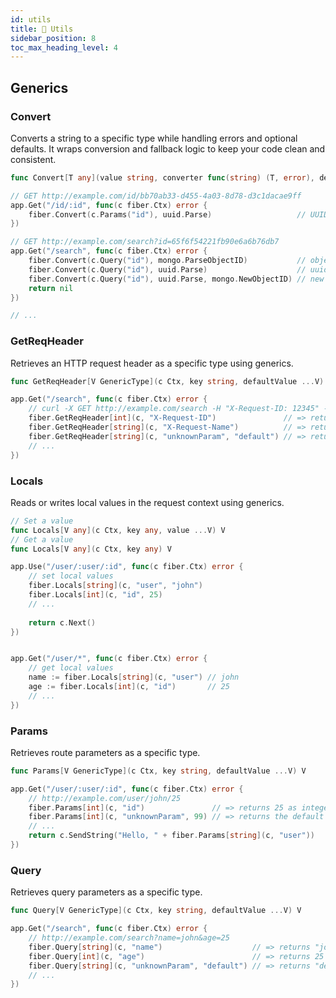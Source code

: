 ```yaml
---
id: utils
title: 🧰 Utils
sidebar_position: 8
toc_max_heading_level: 4
---
```


## Generics

### Convert

Converts a string to a specific type while handling errors and optional defaults.
It wraps conversion and fallback logic to keep your code clean and consistent.

```go title="Signature"
func Convert[T any](value string, converter func(string) (T, error), defaultValue ...T) (T, error)
```

```go title="Example"
// GET http://example.com/id/bb70ab33-d455-4a03-8d78-d3c1dacae9ff
app.Get("/id/:id", func(c fiber.Ctx) error {
    fiber.Convert(c.Params("id"), uuid.Parse)                   // UUID(bb70ab33-d455-4a03-8d78-d3c1dacae9ff), nil
})

// GET http://example.com/search?id=65f6f54221fb90e6a6b76db7
app.Get("/search", func(c fiber.Ctx) error {
    fiber.Convert(c.Query("id"), mongo.ParseObjectID)           // objectid(65f6f54221fb90e6a6b76db7), nil
    fiber.Convert(c.Query("id"), uuid.Parse)                    // uuid.Nil, error(cannot parse given uuid)
    fiber.Convert(c.Query("id"), uuid.Parse, mongo.NewObjectID) // new object id generated and return nil as error.
    return nil
})

// ...
```

### GetReqHeader

Retrieves an HTTP request header as a specific type using generics.

```go title="Signature"
func GetReqHeader[V GenericType](c Ctx, key string, defaultValue ...V) V
```

```go title="Example"
app.Get("/search", func(c fiber.Ctx) error {
    // curl -X GET http://example.com/search -H "X-Request-ID: 12345" -H "X-Request-Name: John"
    fiber.GetReqHeader[int](c, "X-Request-ID")               // => returns 12345 as integer.
    fiber.GetReqHeader[string](c, "X-Request-Name")          // => returns "John" as string.
    fiber.GetReqHeader[string](c, "unknownParam", "default") // => returns "default" as string.
    // ...
})
```

### Locals

Reads or writes local values in the request context using generics.

```go title="Signature"
// Set a value
func Locals[V any](c Ctx, key any, value ...V) V
// Get a value
func Locals[V any](c Ctx, key any) V
```

```go title="Example"
app.Use("/user/:user/:id", func(c fiber.Ctx) error {
    // set local values
    fiber.Locals[string](c, "user", "john")
    fiber.Locals[int](c, "id", 25)
    // ...
    
    return c.Next()
})


app.Get("/user/*", func(c fiber.Ctx) error {
    // get local values
    name := fiber.Locals[string](c, "user") // john
    age := fiber.Locals[int](c, "id")       // 25
    // ...
})
```

### Params

Retrieves route parameters as a specific type.

```go title="Signature"
func Params[V GenericType](c Ctx, key string, defaultValue ...V) V
```

```go title="Example"
app.Get("/user/:user/:id", func(c fiber.Ctx) error {
    // http://example.com/user/john/25
    fiber.Params[int](c, "id")               // => returns 25 as integer.
    fiber.Params[int](c, "unknownParam", 99) // => returns the default 99 as integer.
    // ...
    return c.SendString("Hello, " + fiber.Params[string](c, "user"))
})
```

### Query

Retrieves query parameters as a specific type.

```go title="Signature"
func Query[V GenericType](c Ctx, key string, defaultValue ...V) V
```

```go title="Example"
app.Get("/search", func(c fiber.Ctx) error {
    // http://example.com/search?name=john&age=25
    fiber.Query[string](c, "name")                    // => returns "john"
    fiber.Query[int](c, "age")                        // => returns 25 as integer.
    fiber.Query[string](c, "unknownParam", "default") // => returns "default" as string.
    // ...
})
```
